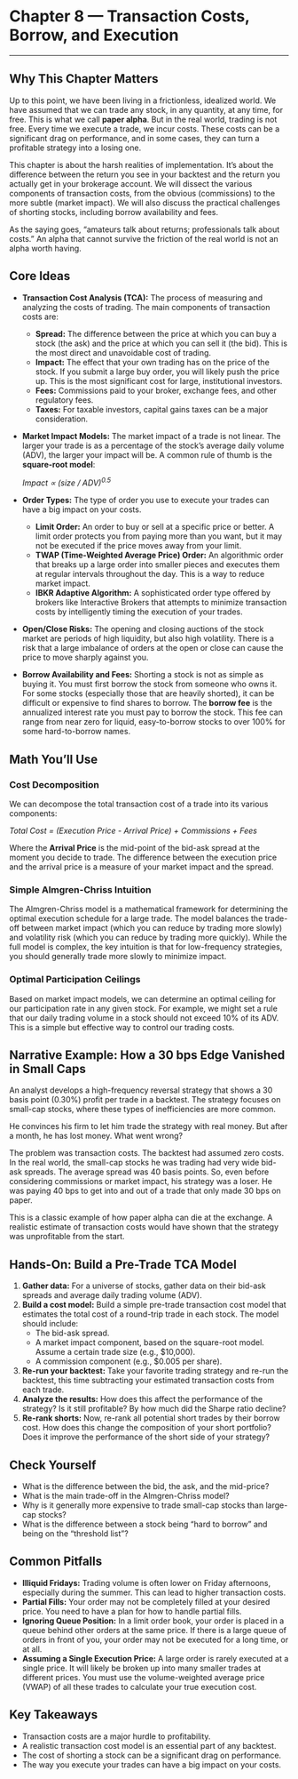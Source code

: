 # Chapter 8 — Transaction Costs, Borrow, and Execution

***

## Why This Chapter Matters

Up to this point, we have been living in a frictionless, idealized world. We have assumed that we can trade any stock, in any quantity, at any time, for free. This is what we call **paper alpha**. But in the real world, trading is not free. Every time we execute a trade, we incur costs. These costs can be a significant drag on performance, and in some cases, they can turn a profitable strategy into a losing one.

This chapter is about the harsh realities of implementation. It’s about the difference between the return you see in your backtest and the return you actually get in your brokerage account. We will dissect the various components of transaction costs, from the obvious (commissions) to the more subtle (market impact). We will also discuss the practical challenges of shorting stocks, including borrow availability and fees.

As the saying goes, “amateurs talk about returns; professionals talk about costs.” An alpha that cannot survive the friction of the real world is not an alpha worth having.

## Core Ideas

- **Transaction Cost Analysis (TCA):** The process of measuring and analyzing the costs of trading. The main components of transaction costs are:
    - **Spread:** The difference between the price at which you can buy a stock (the ask) and the price at which you can sell it (the bid). This is the most direct and unavoidable cost of trading.
    - **Impact:** The effect that your own trading has on the price of the stock. If you submit a large buy order, you will likely push the price up. This is the most significant cost for large, institutional investors.
    - **Fees:** Commissions paid to your broker, exchange fees, and other regulatory fees.
    - **Taxes:** For taxable investors, capital gains taxes can be a major consideration.

- **Market Impact Models:** The market impact of a trade is not linear. The larger your trade is as a percentage of the stock’s average daily volume (ADV), the larger your impact will be. A common rule of thumb is the **square-root model**:

  *Impact ∝ (size / ADV)<sup>0.5</sup>*

- **Order Types:** The type of order you use to execute your trades can have a big impact on your costs.
    - **Limit Order:** An order to buy or sell at a specific price or better. A limit order protects you from paying more than you want, but it may not be executed if the price moves away from your limit.
    - **TWAP (Time-Weighted Average Price) Order:** An algorithmic order that breaks up a large order into smaller pieces and executes them at regular intervals throughout the day. This is a way to reduce market impact.
    - **IBKR Adaptive Algorithm:** A sophisticated order type offered by brokers like Interactive Brokers that attempts to minimize transaction costs by intelligently timing the execution of your trades.

- **Open/Close Risks:** The opening and closing auctions of the stock market are periods of high liquidity, but also high volatility. There is a risk that a large imbalance of orders at the open or close can cause the price to move sharply against you.

- **Borrow Availability and Fees:** Shorting a stock is not as simple as buying it. You must first borrow the stock from someone who owns it. For some stocks (especially those that are heavily shorted), it can be difficult or expensive to find shares to borrow. The **borrow fee** is the annualized interest rate you must pay to borrow the stock. This fee can range from near zero for liquid, easy-to-borrow stocks to over 100% for some hard-to-borrow names.

## Math You’ll Use

### Cost Decomposition

We can decompose the total transaction cost of a trade into its various components:

*Total Cost = (Execution Price - Arrival Price) + Commissions + Fees*

Where the **Arrival Price** is the mid-point of the bid-ask spread at the moment you decide to trade. The difference between the execution price and the arrival price is a measure of your market impact and the spread.

### Simple Almgren-Chriss Intuition

The Almgren-Chriss model is a mathematical framework for determining the optimal execution schedule for a large trade. The model balances the trade-off between market impact (which you can reduce by trading more slowly) and volatility risk (which you can reduce by trading more quickly). While the full model is complex, the key intuition is that for low-frequency strategies, you should generally trade more slowly to minimize impact.

### Optimal Participation Ceilings

Based on market impact models, we can determine an optimal ceiling for our participation rate in any given stock. For example, we might set a rule that our daily trading volume in a stock should not exceed 10% of its ADV. This is a simple but effective way to control our trading costs.

## Narrative Example: How a 30 bps Edge Vanished in Small Caps

An analyst develops a high-frequency reversal strategy that shows a 30 basis point (0.30%) profit per trade in a backtest. The strategy focuses on small-cap stocks, where these types of inefficiencies are more common.

He convinces his firm to let him trade the strategy with real money. But after a month, he has lost money. What went wrong?

The problem was transaction costs. The backtest had assumed zero costs. In the real world, the small-cap stocks he was trading had very wide bid-ask spreads. The average spread was 40 basis points. So, even before considering commissions or market impact, his strategy was a loser. He was paying 40 bps to get into and out of a trade that only made 30 bps on paper.

This is a classic example of how paper alpha can die at the exchange. A realistic estimate of transaction costs would have shown that the strategy was unprofitable from the start.

## Hands-On: Build a Pre-Trade TCA Model

1.  **Gather data:** For a universe of stocks, gather data on their bid-ask spreads and average daily trading volume (ADV).
2.  **Build a cost model:** Build a simple pre-trade transaction cost model that estimates the total cost of a round-trip trade in each stock. The model should include:
    -   The bid-ask spread.
    -   A market impact component, based on the square-root model. Assume a certain trade size (e.g., $10,000).
    -   A commission component (e.g., $0.005 per share).
3.  **Re-run your backtest:** Take your favorite trading strategy and re-run the backtest, this time subtracting your estimated transaction costs from each trade.
4.  **Analyze the results:** How does this affect the performance of the strategy? Is it still profitable? By how much did the Sharpe ratio decline?
5.  **Re-rank shorts:** Now, re-rank all potential short trades by their borrow cost. How does this change the composition of your short portfolio? Does it improve the performance of the short side of your strategy?

## Check Yourself

- What is the difference between the bid, the ask, and the mid-price?
- What is the main trade-off in the Almgren-Chriss model?
- Why is it generally more expensive to trade small-cap stocks than large-cap stocks?
- What is the difference between a stock being “hard to borrow” and being on the “threshold list”?

## Common Pitfalls

- **Illiquid Fridays:** Trading volume is often lower on Friday afternoons, especially during the summer. This can lead to higher transaction costs.
- **Partial Fills:** Your order may not be completely filled at your desired price. You need to have a plan for how to handle partial fills.
- **Ignoring Queue Position:** In a limit order book, your order is placed in a queue behind other orders at the same price. If there is a large queue of orders in front of you, your order may not be executed for a long time, or at all.
- **Assuming a Single Execution Price:** A large order is rarely executed at a single price. It will likely be broken up into many smaller trades at different prices. You must use the volume-weighted average price (VWAP) of all these trades to calculate your true execution cost.

## Key Takeaways

-   Transaction costs are a major hurdle to profitability.
-   A realistic transaction cost model is an essential part of any backtest.
-   The cost of shorting a stock can be a significant drag on performance.
-   The way you execute your trades can have a big impact on your costs.